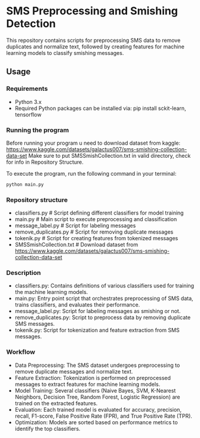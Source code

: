 # SMS Preprocessing and Smishing Detection

This repository contains scripts for preprocessing SMS data to remove duplicates and normalize text, followed by creating features for machine learning models to classify smishing messages.

## Usage

### Requirements

- Python 3.x
- Required Python packages can be installed via:
pip install sckit-learn, tensorflow

### Running the program

Before running your program u need to download dataset from kaggle: https://www.kaggle.com/datasets/galactus007/sms-smishing-collection-data-set
Make sure to put SMSSmishCollection.txt in valid directory, check for info in Repository Structure.

To execute the program, run the following command in your terminal:
```bash
python main.py

```

### Repository structure


- classifiers.py         # Script defining different classifiers for model training
- main.py                # Main script to execute preprocessing and classification
- message_label.py       # Script for labeling messages
- remove_duplicates.py   # Script for removing duplicate messages
- tokenik.py             # Script for creating features from tokenized messages
- SMSSmishCollection.txt # Download dataset from https://www.kaggle.com/datasets/galactus007/sms-smishing-collection-data-set

### Description
 - classifiers.py: Contains definitions of various classifiers used for training the machine learning models.
 - main.py: Entry point script that orchestrates preprocessing of SMS data, trains classifiers, and evaluates their performance.
 - message_label.py: Script for labeling messages as smishing or not.
 - remove_duplicates.py: Script to preprocess data by removing duplicate SMS messages.
 - tokenik.py: Script for tokenization and feature extraction from SMS messages.

### Workflow
 - Data Preprocessing: The SMS dataset undergoes preprocessing to remove duplicate messages and normalize text.
 - Feature Extraction: Tokenization is performed on preprocessed messages to extract features for machine learning models.
 - Model Training: Several classifiers (Naive Bayes, SVM, K-Nearest Neighbors, Decision Tree, Random Forest, Logistic Regression) are trained on the extracted features.
 - Evaluation: Each trained model is evaluated for accuracy, precision, recall, F1-score, False Positive Rate (FPR), and True Positive Rate (TPR).
 - Optimization: Models are sorted based on performance metrics to identify the top classifiers.
